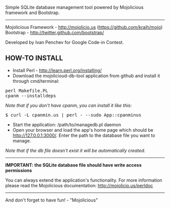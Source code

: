 Simple SQLite database management tool powered by Mojolicious framework and Bootstrap.

-----------------------

Mojolicious Framework - http://mojolicio.us (https://github.com/kraih/mojo)
Bootstrap - http://twitter.github.com/bootstrap/

Developed by Ivan Penchev for Google Code-in Contest.

HOW-TO INSTALL
--------------

* Install Perl - http://learn.perl.org/installing/
* Download the mojolicioud-db-tool application from github and install it through cmd/terminal:
<pre>
perl Makefile.PL
cpanm --installdeps
</pre>
*Note that if  you don't have cpanm, you can install it like this:*
<pre>$ curl -L cpanmin.us | perl - --sudo App::cpanminus</pre>

* Start the application:
/path/to/managedb.pl daemon
* Open your browser and load the app's home page which should be http://127.0.0.1:3000/. 
Enter the path to the database file you want to manage.

*Note that if the db file doesn't exist it will be automatically created.*

--------------------------

**IMPORTANT: the SQLite database file should have write access permissions**

You can always extend the application's functionality. 
For more information please read the Mojolicious documentation:
http://mojolicio.us/perldoc

--------------------------

And don't forget to have fun! - "Mojolicious"